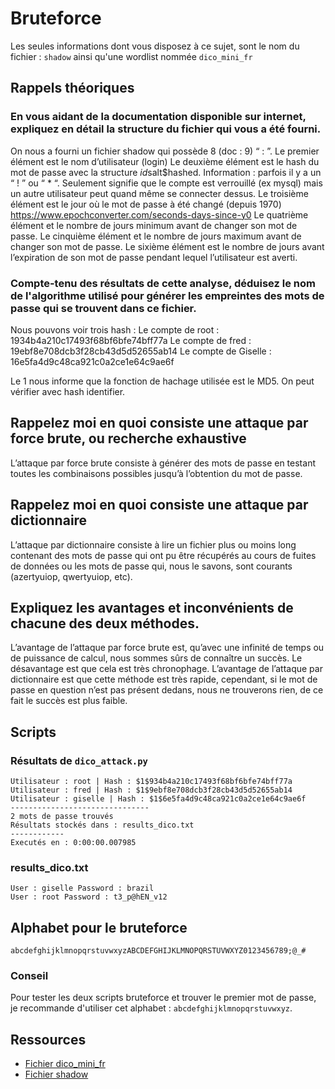 # Bruteforce

Les seules informations dont vous disposez à ce sujet, sont le nom du fichier : `shadow` ainsi qu'une wordlist nommée `dico_mini_fr`


## Rappels théoriques

### En vous aidant de la documentation disponible sur internet, expliquez en détail la structure du fichier qui vous a été fourni. 

On nous a fourni un fichier shadow qui possède 8 (doc : 9) “ : ”. 
Le premier élément est le nom d’utilisateur (login)
Le deuxième élément est le hash du mot de passe avec la structure $id$salt$hashed.
Information : parfois il y a un “ ! ” ou “ * “. Seulement signifie que le compte est verrouillé (ex mysql) mais un autre utilisateur peut quand même se connecter dessus. 
Le troisième élément est le jour où le mot de passe à été changé (depuis 1970) https://www.epochconverter.com/seconds-days-since-y0
Le quatrième élément et le nombre de jours minimum avant de changer son mot de passe.
Le cinquième élément et le nombre de jours maximum avant de changer son mot de passe.
Le sixième élément est le nombre de jours avant l’expiration de son mot de passe pendant lequel l’utilisateur est averti.


### Compte-tenu des résultats de cette analyse, déduisez le nom de l'algorithme utilisé pour générer les empreintes des mots de passe qui se trouvent dans ce fichier.

Nous pouvons voir trois hash :
Le compte de root : $1$934b4a210c17493f68bf6bfe74bff77a
Le compte de fred : $1$9ebf8e708dcb3f28cb43d5d52655ab14
Le compte de Giselle : $1$6e5fa4d9c48ca921c0a2ce1e64c9ae6f

Le $1$ nous informe que la fonction de hachage utilisée est le MD5.
On peut vérifier avec hash identifier.


## Rappelez moi en quoi consiste une attaque par force brute, ou recherche exhaustive

L’attaque par force brute consiste à générer des mots de passe en testant toutes les combinaisons possibles jusqu’à l’obtention du mot de passe.


## Rappelez moi en quoi consiste une attaque par dictionnaire 

L’attaque par dictionnaire consiste à lire un fichier plus ou moins long contenant des mots de passe qui ont pu être récupérés au cours de fuites de données ou les mots de passe qui, nous le savons, sont courants (azertyuiop, qwertyuiop, etc).


## Expliquez les avantages et inconvénients de chacune des deux méthodes.

L’avantage de l’attaque par force brute est, qu’avec une infinité de temps ou de puissance de calcul, nous sommes sûrs de connaître un succès. Le désavantage est que cela est très chronophage. L’avantage de l’attaque par dictionnaire est que cette méthode est très rapide, cependant, si le mot de passe en question n’est pas présent dedans, nous ne trouverons rien, de ce fait le succès est plus faible.


## Scripts

### Résultats de `dico_attack.py`

```
Utilisateur : root | Hash : $1$934b4a210c17493f68bf6bfe74bff77a
Utilisateur : fred | Hash : $1$9ebf8e708dcb3f28cb43d5d52655ab14
Utilisateur : giselle | Hash : $1$6e5fa4d9c48ca921c0a2ce1e64c9ae6f
-------------------------------
2 mots de passe trouvés
Résultats stockés dans : results_dico.txt
------------
Executés en : 0:00:00.007985
```

### results_dico.txt

```
User : giselle Password : brazil
User : root Password : t3_p@hEN_v12
```

## Alphabet pour le bruteforce

`abcdefghijklmnopqrstuvwxyzABCDEFGHIJKLMNOPQRSTUVWXYZ0123456789;@_#`

### Conseil

Pour tester les deux scripts bruteforce et trouver le premier mot de passe, je recommande d'utiliser cet alphabet : `abcdefghijklmnopqrstuvwxyz`.


## Ressources

- [Fichier dico_mini_fr](./dico_mini_fr)
- [Fichier shadow](./shadow)
